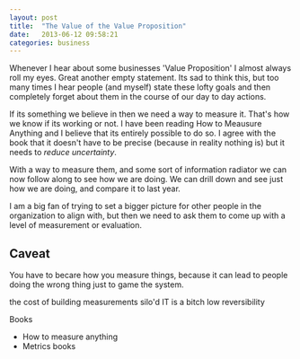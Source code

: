 ```yaml
---
layout: post
title:  "The Value of the Value Proposition"
date:   2013-06-12 09:58:21
categories: business
---
```


Whenever I hear about some businesses 'Value Proposition' I almost always
roll my eyes. Great another empty statement. Its sad to think this, but
too many times I hear people (and myself) state these lofty goals and then
completely forget about them in the course of our day to day actions.

If its something we believe in then we need a way to measure it. That's how
we know if its working or not. I have been reading How to Meausure Anything
and I believe that its entirely possible to do so. I agree with the book
that it doesn't have to be precise (because in reality nothing is) but it
needs to _reduce uncertainty_.

With a way to measure them, and some sort of information radiator we can now
follow along to see how we are doing. We can drill down and see just how we
are doing, and compare it to last year.

I am a big fan of trying to set a bigger picture for other people in the
organization to align with, but then we need to ask them to come up with a
level of measurement or evaluation.

## Caveat
You have to becare how you measure things, because it can lead to people doing
the wrong thing just to game the system.

the cost of building measurements
silo'd IT is a bitch
low reversibility

Books

- How to measure anything
- Metrics books

